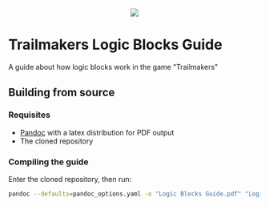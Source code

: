 <h1 align="center">
    <img src="https://i.imgur.com/YNxhfqJ.png"/>
</h1>

# Trailmakers Logic Blocks Guide

A guide about how logic blocks work in the game "Trailmakers"

## Building from source

### Requisites

- [Pandoc](https://pandoc.org/installing.html) with a latex distribution for PDF output
- The cloned repository

### Compiling the guide

Enter the cloned repository, then run:

```bash
pandoc --defaults=pandoc_options.yaml -o "Logic Blocks Guide.pdf" "Logic Blocks Guide.md"
```
